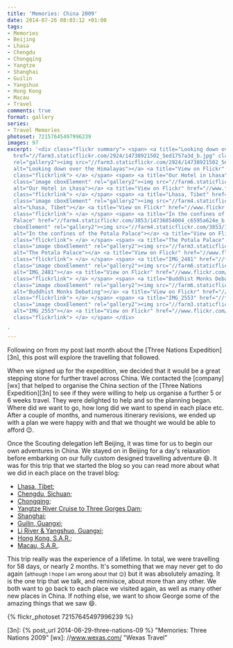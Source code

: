 ```yaml
---
title: 'Memories: China 2009'
date: 2014-07-26 08:03:12 +01:00
tags:
- Memories
- Beijing
- Lhasa
- Chengdu
- Chongqing
- Yangtze
- Shanghai
- Guilin
- Yangshuo
- Hong Kong
- Macau
- Travel
comments: true
format: gallery
series:
- Travel Memories
photoset: 72157645497996239
images: 97
excerpt: '<div class="flickr summary"> <span> <a title="Looking down over the Himalayas"
  href="//farm3.staticflickr.com/2924/14738921502_5ed1757a3d_b.jpg" class="image cboxElement"
  rel="gallery2"><img src="//farm3.staticflickr.com/2924/14738921502_5ed1757a3d_q.jpg"
  alt="Looking down over the Himalayas"></a> <a title="View on Flickr" href="//www.flickr.com/photos/richard-perry/14738921502/"
  class="flickrlink"> </a> </span> <span> <a title="Our Hotel in Lhasa" href="//farm6.staticflickr.com/5559/14736040661_62f453bc8e_b.jpg"
  class="image cboxElement" rel="gallery2"><img src="//farm6.staticflickr.com/5559/14736040661_62f453bc8e_q.jpg"
  alt="Our Hotel in Lhasa"></a> <a title="View on Flickr" href="//www.flickr.com/photos/richard-perry/14736040661/"
  class="flickrlink"> </a> </span> <span> <a title="Lhasa, Tibet" href="//farm4.staticflickr.com/3875/14759078773_c0fd9c2bea_b.jpg"
  class="image cboxElement" rel="gallery2"><img src="//farm4.staticflickr.com/3875/14759078773_c0fd9c2bea_q.jpg"
  alt="Lhasa, Tibet"></a> <a title="View on Flickr" href="//www.flickr.com/photos/richard-perry/14759078773/"
  class="flickrlink"> </a> </span> <span> <a title="In the confines of the Potala
  Palace" href="//farm4.staticflickr.com/3853/14736854004_c6595a624e_b.jpg" class="image
  cboxElement" rel="gallery2"><img src="//farm4.staticflickr.com/3853/14736854004_c6595a624e_q.jpg"
  alt="In the confines of the Potala Palace"></a> <a title="View on Flickr" href="//www.flickr.com/photos/richard-perry/14736854004/"
  class="flickrlink"> </a> </span> <span> <a title="The Potala Palace" href="//farm3.staticflickr.com/2938/14552584379_8c15315b36_b.jpg"
  class="image cboxElement" rel="gallery2"><img src="//farm3.staticflickr.com/2938/14552584379_8c15315b36_q.jpg"
  alt="The Potala Palace"></a> <a title="View on Flickr" href="//www.flickr.com/photos/richard-perry/14552584379/"
  class="flickrlink"> </a> </span> <span> <a title="IMG_2481" href="//farm6.staticflickr.com/5595/14739221835_433bb52663_b.jpg"
  class="image cboxElement" rel="gallery2"><img src="//farm6.staticflickr.com/5595/14739221835_433bb52663_q.jpg"
  alt="IMG_2481"></a> <a title="View on Flickr" href="//www.flickr.com/photos/richard-perry/14739221835/"
  class="flickrlink"> </a> </span> <span> <a title="Buddhist Monks Debating" href="//farm6.staticflickr.com/5596/14738930002_3b2a79ce21_b.jpg"
  class="image cboxElement" rel="gallery2"><img src="//farm6.staticflickr.com/5596/14738930002_3b2a79ce21_q.jpg"
  alt="Buddhist Monks Debating"></a> <a title="View on Flickr" href="//www.flickr.com/photos/richard-perry/14738930002/"
  class="flickrlink"> </a> </span> <span> <a title="IMG_2553" href="//farm3.staticflickr.com/2940/14736860064_21bcef34e5_b.jpg"
  class="image cboxElement" rel="gallery2"><img src="//farm3.staticflickr.com/2940/14736860064_21bcef34e5_q.jpg"
  alt="IMG_2553"></a> <a title="View on Flickr" href="//www.flickr.com/photos/richard-perry/14736860064/"
  class="flickrlink"> </a> </span> </div>

'
---
```


Following on from my post last month about the [Three Nations Expedition][3n], this post will explore
the travelling that followed.

When we signed up for the expedition, we decided that it would be a great stepping stone for further
travel across China. We contacted the [company][wx] that helped to organise the China section of the
[Three Nations Expedition][3n] to see if they were willing to help us organise a further 5 or 6
weeks travel. They were delighted to help and so the planning began. Where did we want to go, how
long did we want to spend in each place etc. After a couple of months, and numerous itinerary
revisions, we ended up with a plan we were happy with and that we thought we would be able to afford
:wink:.

Once the Scouting delegation left Beijing, it was time for us to begin our own adventures in China.
We stayed on in Beijing for a day's relaxation before embarking on our fully custom designed
travelling adventure :smile:. It was for this trip that we started the blog so you can read more
about what we did in each place on the travel blog:

 * [Lhasa, Tibet](//travel.perry-online.me.uk/tibet/lhasa/);
 * [Chengdu, Sichuan](//travel.perry-online.me.uk/china/chengdu/);
 * [Chongqing](//travel.perry-online.me.uk/china/chongqing/);
 * [Yangtze River Cruise to Three Gorges Dam](//travel.perry-online.me.uk/china/yangtze/);
 * [Shanghai](//travel.perry-online.me.uk/china/shanghai/);
 * [Guilin, Guangxi](//travel.perry-online.me.uk/china/guilin/);
 * [Li River & Yangshuo, Guangxi](//travel.perry-online.me.uk/china/yangshuo/);
 * [Hong Kong, S.A.R.](//travel.perry-online.me.uk/china/hong-kong/);
 * [Macau, S.A.R.](//travel.perry-online.me.uk/china/macau/).

This trip really was the experience of a lifetime. In total, we were travelling for 58 days, or
nearly 2 months. It's something that we may never get to do again (<small>although I hope I am wrong
about that :wink:</small>) but it was absolutely amazing. It is the one trip that we talk, and 
reminisce, about more than any other. We both want to go back to each place we visited again, as
well as many other new places in China. If nothing else, we want to show George some of the
amazing things that we saw :smile:.

{% flickr_photoset 72157645497996239 %}

[3n]: {% post_url 2014-06-29-three-nations-09 %} "Memories: Three Nations 2009"
[wx]: //www.wexas.com/ "Wexas Travel"